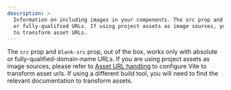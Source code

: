 ```yaml
---
description: >
  Information on including images in your components. The src prop and blank-src prop work only with absolute
  or fully-qualified URLs. If using project assets as image sources, you'll need to configure your build tool
  to transform asset URLs.
---
```


The `src` prop and `blank-src` prop, out of the box, works only with absolute or fully-qualified-domain-name URLs. If you are using project assets as image sources, please refer to [Asset URL handling](https://github.com/vitejs/vite-plugin-vue/tree/main/packages/plugin-vue#asset-url-handling) to configure Vite to transform asset urls. If using a different build tool, you will need to find the relevant documentation to transform assets.
